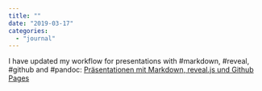 ```yaml
---
title: ""
date: "2019-03-17"
categories: 
  - "journal"
---
```


I have updated my workflow for presentations with #markdown, #reveal, #github and #pandoc: [Präsentationen mit Markdown, reveal.js und Github Pages](https://wittenbrink.net/lostandfound/praesentationen-mit-markdown-reveal-js-und-github-pages-mein-neuer-workflow/)
